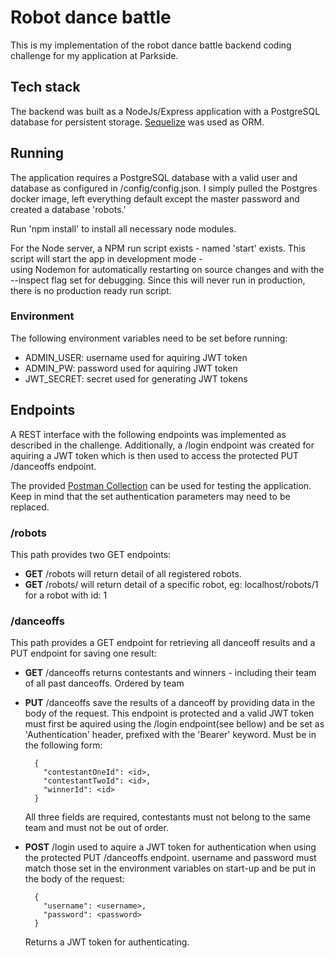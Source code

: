 # Robot dance battle
This is my implementation of the robot dance battle backend coding challenge for my application at Parkside. 
## Tech stack
The backend was built as a NodeJs/Express application with a PostgreSQL database for persistent storage.
 [Sequelize](https://sequelize.org) was used as ORM. 
 
 ## Running
 The application requires a PostgreSQL database with a valid user and database as configured in /config/config.json. 
 I simply pulled the Postgres docker image, left everything default except the master password and created a database 'robots.'
 
 Run 'npm install' to install all necessary node modules. 
 
 For the Node server, a NPM run script exists - named 'start' exists. This script will start the app in development mode -  
 using Nodemon for automatically restarting on source changes and with the --inspect flag set for debugging. Since this 
 will never run in production, there is no production ready run script. 
 ### Environment
 The following environment variables need to be set before running:
 *  ADMIN_USER: username used for aquiring JWT token
 *  ADMIN_PW: password  used for aquiring JWT token
 *  JWT_SECRET: secret used for generating JWT tokens

## Endpoints
A REST interface with the following endpoints was implemented as described in the challenge. Additionally, a /login 
endpoint was created for aquiring a JWT token which is then used to access the protected PUT /danceoffs endpoint.

The provided [Postman Collection](https://github.com/matfriedrich/robots/blob/master/robots.postman_collection.json) 
can be used for testing the application. Keep in mind that the set authentication parameters may need to be replaced. 
### /robots
This path provides two GET endpoints:   
  * **GET** /robots will return detail of all registered robots. 
  * **GET** /robots/<id> will return detail of a specific robot, eg: localhost/robots/1 for a robot with id: 1
  
### /danceoffs
This path provides a GET endpoint for retrieving all danceoff results and a PUT endpoint for saving one result:
  * **GET** /danceoffs returns contestants and winners - including their team of all past danceoffs. Ordered by team
  * **PUT** /danceoffs save the results of a danceoff by providing data in the body of the request. This endpoint is 
  protected and a valid JWT token must first be aquired using the /login endpoint(see bellow) and be set as 'Authentication' header,
  prefixed with the 'Bearer' keyword. 
  Must be in the following
  form: 
    ```
      {
        "contestantOneId": <id>,
        "contestantTwoId": <id>,
        "winnerId": <id>
      }
    ```
    All three fields are required, contestants must not belong to the same team and must not be out of order. 

   *  **POST** /login used to aquire a JWT token for authentication when using the protected PUT /danceoffs endpoint. 
   username and password must match those set in the environment variables on start-up and be put in the body of the 
   request:
       ```
         {
           "username": <username>,
           "password": <password>
         }
       ```
      Returns a JWT token for authenticating.
